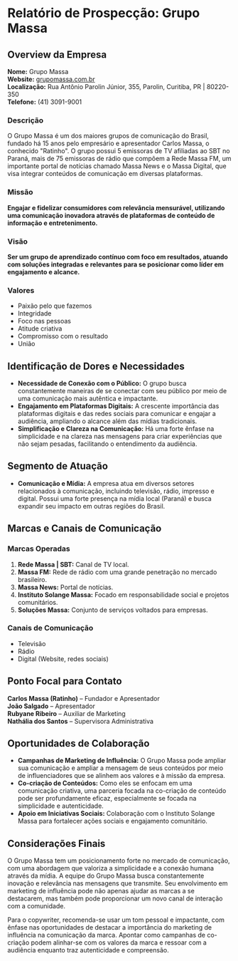 # Relatório de Prospecção: Grupo Massa

## Overview da Empresa
**Nome:** Grupo Massa  
**Website:** [grupomassa.com.br](http://www.grupomassa.com.br)  
**Localização:** Rua Antônio Parolin Júnior, 355, Parolin, Curitiba, PR | 80220-350  
**Telefone:** (41) 3091-9001  

### Descrição
O Grupo Massa é um dos maiores grupos de comunicação do Brasil, fundado há 15 anos pelo empresário e apresentador Carlos Massa, o conhecido "Ratinho". O grupo possui 5 emissoras de TV afiliadas ao SBT no Paraná, mais de 75 emissoras de rádio que compõem a Rede Massa FM, um importante portal de notícias chamado Massa News e o Massa Digital, que visa integrar conteúdos de comunicação em diversas plataformas.

### Missão
**Engajar e fidelizar consumidores com relevância mensurável, utilizando uma comunicação inovadora através de plataformas de conteúdo de informação e entretenimento.**

### Visão
**Ser um grupo de aprendizado contínuo com foco em resultados, atuando com soluções integradas e relevantes para se posicionar como líder em engajamento e alcance.**

### Valores
- Paixão pelo que fazemos
- Integridade
- Foco nas pessoas
- Atitude criativa
- Compromisso com o resultado
- União

## Identificação de Dores e Necessidades
- **Necessidade de Conexão com o Público:** O grupo busca constantemente maneiras de se conectar com seu público por meio de uma comunicação mais autêntica e impactante.
- **Engajamento em Plataformas Digitais:** A crescente importância das plataformas digitais e das redes sociais para comunicar e engajar a audiência, ampliando o alcance além das mídias tradicionais.
- **Simplificação e Clareza na Comunicação:** Há uma forte ênfase na simplicidade e na clareza nas mensagens para criar experiências que não sejam pesadas, facilitando o entendimento da audiência.

## Segmento de Atuação
- **Comunicação e Mídia:** A empresa atua em diversos setores relacionados à comunicação, incluindo televisão, rádio, impresso e digital. Possui uma forte presença na mídia local (Paraná) e busca expandir seu impacto em outras regiões do Brasil.

## Marcas e Canais de Comunicação
### Marcas Operadas
1. **Rede Massa | SBT:** Canal de TV local.
2. **Massa FM:** Rede de rádio com uma grande penetração no mercado brasileiro.
3. **Massa News:** Portal de notícias.
4. **Instituto Solange Massa:** Focado em responsabilidade social e projetos comunitários.
5. **Soluções Massa:** Conjunto de serviços voltados para empresas.

### Canais de Comunicação
- Televisão
- Rádio
- Digital (Website, redes sociais)

## Ponto Focal para Contato
**Carlos Massa (Ratinho)** – Fundador e Apresentador  
**João Salgado** – Apresentador  
**Rubyane Ribeiro** – Auxiliar de Marketing  
**Nathália dos Santos** – Supervisora Administrativa  

## Oportunidades de Colaboração
- **Campanhas de Marketing de Influência:** O Grupo Massa pode ampliar sua comunicação e ampliar a mensagem de seus conteúdos por meio de influenciadores que se alinhem aos valores e à missão da empresa.
- **Co-criação de Conteúdos:** Como eles se enfocam em uma comunicação criativa, uma parceria focada na co-criação de conteúdo pode ser profundamente eficaz, especialmente se focada na simplicidade e autenticidade.
- **Apoio em Iniciativas Sociais:** Colaboração com o Instituto Solange Massa para fortalecer ações sociais e engajamento comunitário.

## Considerações Finais
O Grupo Massa tem um posicionamento forte no mercado de comunicação, com uma abordagem que valoriza a simplicidade e a conexão humana através da mídia. A equipe do Grupo Massa busca constantemente inovação e relevância nas mensagens que transmite. Seu envolvimento em marketing de influência pode não apenas ajudar as marcas a se destacarem, mas também pode proporcionar um novo canal de interação com a comunidade.

Para o copywriter, recomenda-se usar um tom pessoal e impactante, com ênfase nas oportunidades de destacar a importância do marketing de influência na comunicação da marca. Apontar como campanhas de co-criação podem alinhar-se com os valores da marca e ressoar com a audiência enquanto traz autenticidade e compreensão.